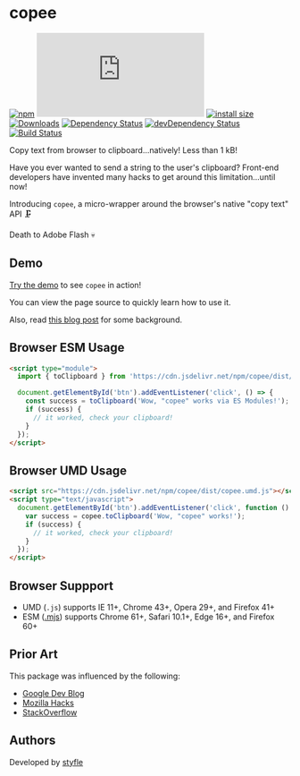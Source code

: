 # copee

[![npm](https://badgen.net/npm/v/copee)](https://www.npmjs.com/package/copee)
[![size](https://badgen.net/badgesize/gzip/https://cdn.jsdelivr.net/npm/copee/dist/copee.umd.js)](https://cdn.jsdelivr.net/npm/copee/dist/copee.umd.js)
[![install size](https://badgen.net/packagephobia/install/copee)](https://packagephobia.now.sh/result?p=copee)
[![Downloads](https://badgen.net/npm/dt/copee)](https://www.npmjs.com/package/copee)
[![Dependency Status](https://badgen.net/david/dep/styfle/copee)](https://david-dm.org/styfle/copee)
[![devDependency Status](https://badgen.net/david/dev/styfle/copee)](https://david-dm.org/styfle/copee?type=dev)
[![Build Status](https://badgen.net/travis/styfle/copee)](https://travis-ci.org/styfle/copee)

Copy text from browser to clipboard...natively! Less than 1 kB!

Have you ever wanted to send a string to the user's clipboard? Front-end developers have invented many hacks to get around this limitation...until now!

Introducing `copee`, a micro-wrapper around the browser's native "copy text" API 🗜️

Death to Adobe Flash 💀

## Demo

[Try the demo](https://copee.ceriously.com/) to see `copee` in action!

You can view the page source to quickly learn how to use it.

Also, read [this blog post](https://www.ceriously.com/blog/post.php?id=2017-10-16-es6-modules-today-with-typescript.md) for some background.

## Browser ESM Usage

```html
<script type="module">
  import { toClipboard } from 'https://cdn.jsdelivr.net/npm/copee/dist/copee.mjs';

  document.getElementById('btn').addEventListener('click', () => {
    const success = toClipboard('Wow, "copee" works via ES Modules!');
    if (success) {
      // it worked, check your clipboard!
    }
  });
</script>
```

## Browser UMD Usage

```html
<script src="https://cdn.jsdelivr.net/npm/copee/dist/copee.umd.js"></script>
<script type="text/javascript">
  document.getElementById('btn').addEventListener('click', function () {
    var success = copee.toClipboard('Wow, "copee" works!');
    if (success) {
      // it worked, check your clipboard!
    }
  });
</script>
```

## Browser Suppport

- UMD (`.js`) supports IE 11+, Chrome 43+, Opera 29+, and Firefox 41+
- ESM ([.mjs](https://caniuse.com/#feat=es6-module)) supports Chrome 61+, Safari 10.1+, Edge 16+, and Firefox 60+

## Prior Art

This package was influenced by the following:

- [Google Dev Blog](https://developers.google.com/web/updates/2015/04/cut-and-copy-commands) 
- [Mozilla Hacks](https://hacks.mozilla.org/2015/09/flash-free-clipboard-for-the-web/)
- [StackOverflow](https://stackoverflow.com/a/30810322/266535)

## Authors

Developed by [styfle](https://styfle.dev)
